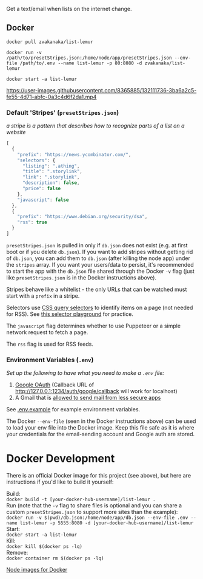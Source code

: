 Get a text/email when lists on the internet change.

## Docker
`docker pull zvakanaka/list-lemur`  

`docker run -v /path/to/presetStripes.json:/home/node/app/presetStripes.json --env-file /path/to/.env --name list-lemur -p 80:8080 -d zvakanaka/list-lemur`

`docker start -a list-lemur`  

https://user-images.githubusercontent.com/8365885/132111736-3ba6a2c5-fe55-4d71-abfc-0a3c4d6f2da1.mp4

### Default 'Stripes' (`presetStripes.json`)
*a stripe is a pattern that describes how to recognize parts of a list on a website*
```js
[
  {
    "prefix": "https://news.ycombinator.com/",
    "selectors": {
      "listing": ".athing",
      "title": ".storylink",
      "link": ".storylink",
      "description": false,
      "price": false
    },
    "javascript": false
  },
  {
    "prefix": "https://www.debian.org/security/dsa",
    "rss": true
  }
]
```
`presetStripes.json` is pulled in only if `db.json` does not exist (e.g. at first boot or if you delete `db.json`). If you want to add stripes without getting rid of `db.json`, you can add them to `db.json` (after killing the node app) under the `stripes` array. If you want your users/data to persist, it's recommended to start the app with the `db.json` file shared through the Docker `-v` flag (just like `presetStripes.json` is in the Docker instructions above).  

Stripes behave like a whitelist - the only URLs that can be watched must start with a `prefix` in a stripe.  

Selectors use [CSS query selectors](https://developer.mozilla.org/en-US/docs/Web/CSS/CSS_Selectors) to identify items on a page (not needed for RSS). See [this selector playground](https://www.w3schools.com/cssref/trysel.asp) for practice.

The `javascript` flag determines whether to use Puppeteer or a simple network request to fetch a page.  

The `rss` flag is used for RSS feeds.  

### Environment Variables (`.env`)
*Set up the following to have what you need to make a `.env` file:*
1. [Google OAuth](https://console.developers.google.com/apis/credentials/oauthclient) (Callback URL of http://127.0.0.1:1234/auth/google/callback will work for localhost)
2. A Gmail that is [allowed to send mail from less secure apps](https://support.google.com/accounts/answer/6010255?hl=en)

See [.env.example](./.env.example) for example environment variables.

The Docker `--env-file` (seen in the Docker instructions above) can be used to load your env file into the Docker image. Keep this file safe as it is where your credentials for the email-sending account and Google auth are stored.

# Docker Development
There is an official Docker image for this project (see above), but here are instructions if you'd like to build it yourself:

Build:  
`docker build -t [your-docker-hub-username]/list-lemur .`  
Run (note that the `-v` flag to share files is optional and you can share a custom `presetStripes.json` to support more sites than the example):  
`docker run -v $(pwd)/db.json:/home/node/app/db.json --env-file .env --name list-lemur -p 5555:8080 -d [your-docker-hub-username]/list-lemur`  
Start:  
`docker start -a list-lemur`  
Kill:  
`docker kill $(docker ps -lq)`  
Remove:  
`docker container rm $(docker ps -lq)`

[Node images for Docker](https://hub.docker.com/_/node/)
